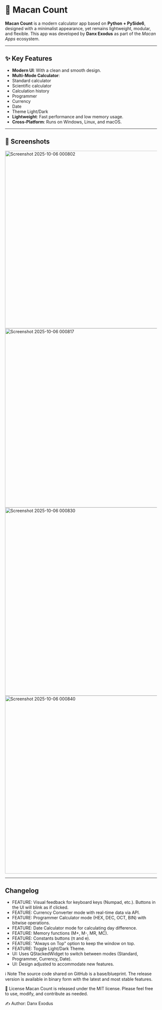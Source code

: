 # 🐅 Macan Count

**Macan Count** is a modern calculator app based on **Python + PySide6**, designed with a minimalist appearance, yet remains lightweight, modular, and flexible.
This app was developed by **Danx Exodus** as part of the *Macan Apps* ecosystem.

---

## ✨ Key Features
- **Modern UI**: With a clean and smooth design.
- **Multi-Mode Calculator**:
- Standard calculator
- Scientific calculator
- Calculation history
- Programmer
- Currency
- Date
- Theme Light/Dark
- **Lightweight**: Fast performance and low memory usage.
- **Cross-Platform**: Runs on Windows, Linux, and macOS.

---

## 📸 Screenshots
<img width="738" height="586" alt="Screenshot 2025-10-06 000802" src="https://github.com/user-attachments/assets/b9c9311d-94c6-44bc-83da-3815dd3af881" />
<img width="765" height="591" alt="Screenshot 2025-10-06 000817" src="https://github.com/user-attachments/assets/19b0bc70-2d47-4c89-b2f8-9304c29012c4" />
<img width="772" height="621" alt="Screenshot 2025-10-06 000830" src="https://github.com/user-attachments/assets/1dfcde48-130b-4163-9cdc-8b716f54b9e9" />
<img width="747" height="587" alt="Screenshot 2025-10-06 000840" src="https://github.com/user-attachments/assets/a4426dc1-e8cc-4321-97e3-bbdacde4c3d0" />





---

## Changelog
- FEATURE: Visual feedback for keyboard keys (Numpad, etc.). Buttons in the UI will blink as if clicked.
- FEATURE: Currency Converter mode with real-time data via API.
- FEATURE: Programmer Calculator mode (HEX, DEC, OCT, BIN) with bitwise operations.
- FEATURE: Date Calculator mode for calculating day difference.
- FEATURE: Memory functions (M+, M-, MR, MC).
- FEATURE: Constants buttons (π and e).
- FEATURE: "Always on Top" option to keep the window on top.
- FEATURE: Toggle Light/Dark Theme.
- UI: Uses QStackedWidget to switch between modes (Standard, Programmer, Currency, Date).
- UI: Design adjusted to accommodate new features.
  
ℹ️ Note
The source code shared on GitHub is a base/blueprint.
The release version is available in binary form with the latest and most stable features.

📜 License
Macan Count is released under the MIT license.
Please feel free to use, modify, and contribute as needed.

✍️ Author: Danx Exodus
